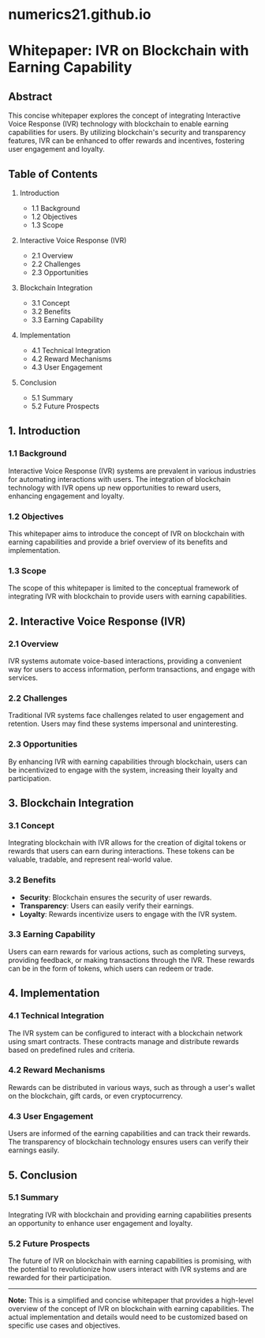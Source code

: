 # numerics21.github.io

# Whitepaper: IVR on Blockchain with Earning Capability

## Abstract

This concise whitepaper explores the concept of integrating Interactive Voice Response (IVR) technology with blockchain to enable earning capabilities for users. By utilizing blockchain's security and transparency features, IVR can be enhanced to offer rewards and incentives, fostering user engagement and loyalty.

## Table of Contents

1. Introduction
   - 1.1 Background
   - 1.2 Objectives
   - 1.3 Scope

2. Interactive Voice Response (IVR)
   - 2.1 Overview
   - 2.2 Challenges
   - 2.3 Opportunities

3. Blockchain Integration
   - 3.1 Concept
   - 3.2 Benefits
   - 3.3 Earning Capability

4. Implementation
   - 4.1 Technical Integration
   - 4.2 Reward Mechanisms
   - 4.3 User Engagement

5. Conclusion
   - 5.1 Summary
   - 5.2 Future Prospects

## 1. Introduction

### 1.1 Background

Interactive Voice Response (IVR) systems are prevalent in various industries for automating interactions with users. The integration of blockchain technology with IVR opens up new opportunities to reward users, enhancing engagement and loyalty.

### 1.2 Objectives

This whitepaper aims to introduce the concept of IVR on blockchain with earning capabilities and provide a brief overview of its benefits and implementation.

### 1.3 Scope

The scope of this whitepaper is limited to the conceptual framework of integrating IVR with blockchain to provide users with earning capabilities.

## 2. Interactive Voice Response (IVR)

### 2.1 Overview

IVR systems automate voice-based interactions, providing a convenient way for users to access information, perform transactions, and engage with services.

### 2.2 Challenges

Traditional IVR systems face challenges related to user engagement and retention. Users may find these systems impersonal and uninteresting.

### 2.3 Opportunities

By enhancing IVR with earning capabilities through blockchain, users can be incentivized to engage with the system, increasing their loyalty and participation.

## 3. Blockchain Integration

### 3.1 Concept

Integrating blockchain with IVR allows for the creation of digital tokens or rewards that users can earn during interactions. These tokens can be valuable, tradable, and represent real-world value.

### 3.2 Benefits

- **Security**: Blockchain ensures the security of user rewards.
- **Transparency**: Users can easily verify their earnings.
- **Loyalty**: Rewards incentivize users to engage with the IVR system.

### 3.3 Earning Capability

Users can earn rewards for various actions, such as completing surveys, providing feedback, or making transactions through the IVR. These rewards can be in the form of tokens, which users can redeem or trade.

## 4. Implementation

### 4.1 Technical Integration

The IVR system can be configured to interact with a blockchain network using smart contracts. These contracts manage and distribute rewards based on predefined rules and criteria.

### 4.2 Reward Mechanisms

Rewards can be distributed in various ways, such as through a user's wallet on the blockchain, gift cards, or even cryptocurrency.

### 4.3 User Engagement

Users are informed of the earning capabilities and can track their rewards. The transparency of blockchain technology ensures users can verify their earnings easily.

## 5. Conclusion

### 5.1 Summary

Integrating IVR with blockchain and providing earning capabilities presents an opportunity to enhance user engagement and loyalty.

### 5.2 Future Prospects

The future of IVR on blockchain with earning capabilities is promising, with the potential to revolutionize how users interact with IVR systems and are rewarded for their participation.

---

**Note:** This is a simplified and concise whitepaper that provides a high-level overview of the concept of IVR on blockchain with earning capabilities. The actual implementation and details would need to be customized based on specific use cases and objectives.
